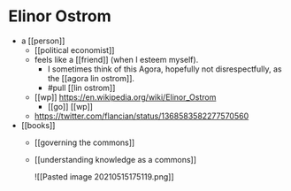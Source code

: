 # Elinor Ostrom
- a [[person]]
	- [[political economist]]
	- feels like a [[friend]] (when I esteem myself).
		- I sometimes think of this Agora, hopefully not disrespectfully, as the [[agora lin ostrom]].
		- #pull [[lin ostrom]]
	- [[wp]] https://en.wikipedia.org/wiki/Elinor_Ostrom
		- [[go]] [[wp]]
	- https://twitter.com/flancian/status/1368583582277570560
- [[books]]
	- [[governing the commons]]
	- [[understanding knowledge as a commons]]
	  
	  ![[Pasted image 20210515175119.png]]